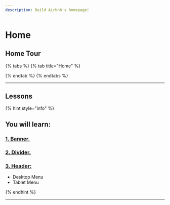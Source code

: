 ```yaml
---
description: Build Airbnb's homepage!
---
```


# Home

## Home Tour

{% tabs %}
{% tab title="Home" %}

{% endtab %}
{% endtabs %}

***





## Lessons

{% hint style="info" %}
## You will learn:



### [1. Banner.](banner.md)

### [2. Divider.](horizontal-divider.md)

### [3. Header:](header/)

* Desktop Menu
* Tablet Menu


{% endhint %}

***
